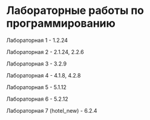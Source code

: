 # Лабораторные работы по программированию

Лабораторная 1 - 1.2.24


Лабораторная 2 - 2.1.24, 2.2.6


Лабораторная 3 - 3.2.9


Лабораторная 4 - 4.1.8, 4.2.8


Лабораторная 5 - 5.1.12


Лабораторная 6 -  5.2.12


Лабораторная 7   (hotel_new) - 6.2.4
